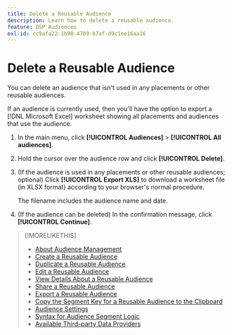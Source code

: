 ```yaml
---
title: Delete a Reusable Audience
description: Learn how to delete a reusable audience.
feature: DSP Audiences
exl-id: cc9afa22-1b90-4709-b7af-d9c1ee16aa16
---
```

# Delete a Reusable Audience

You can delete an audience that isn't used in any placements or other reusable audiences.

If an audience is currently used, then you'll have the option to export a [!DNL Microsoft Excel] worksheet showing all placements and audiences that use the audience.

1. In the main menu, click **[!UICONTROL Audiences]** > **[!UICONTROL All audiences]**.

1. Hold the cursor over the audience row and click **[!UICONTROL Delete]**.

1. (If the audience is used in any placements or other reusable audiences; optional) Click **[!UICONTROL Export XLS]** to download a worksheet file (in XLSX format) according to your browser's normal procedure.

    The filename includes the audience name and date.

1. (If the audience can be deleted) In the confirmation message, click **[!UICONTROL Continue]**.

>[!MORELIKETHIS]
>
>* [About Audience Management](audience-about.md)
>* [Create a Reusable Audience](reusable-audience-create.md)
>* [Duplicate a Reusable Audience](reusable-audience-duplicate.md)
>* [Edit a Reusable Audience](reusable-audience-edit.md)
>* [View Details About a Reusable Audience](reusable-audience-view-details.md)
>* [Share a Reusable Audience](reusable-audience-share.md)
>* [Export a Reusable Audience](reusable-audience-export.md)
>* [Copy the Segment Key for a Reusable Audience to the Clipboard](reusable-audience-clipboard.md)
>* [Audience Settings](audience-settings.md)
>* [Syntax for Audience Segment Logic](audience-segment-logic-syntax.md)
>* [Available Third-party Data Providers](third-party-data-providers.md)
